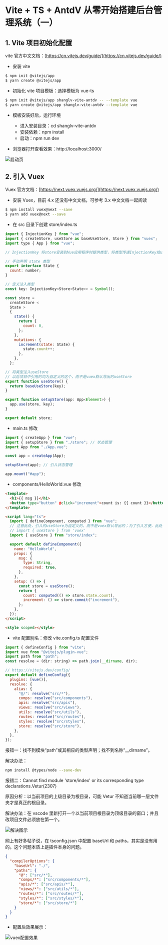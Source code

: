 # Vite + TS + AntdV 从零开始搭建后台管理系统（一）

## 1. Vite 项目初始化配置

vite 官方中文文档：[https://cn.vitejs.dev/guide/](https://cn.vitejs.dev/guide/)

- 安装 vite

```sh
$ npm init @vitejs/app
$ yarn create @vitejs/app
```

- 初始化 vite 项目模板：选择模板为 vue-ts

```sh
$ npm init @vitejs/app shanglv-vite-antdv -- --template vue
$ yarn create @vitejs/app shanglv-vite-antdv --template vue
```

- 模板安装好后，运行环境

  - 进入安装目录：cd shanglv-vite-antdv
  - 安装依赖：npm install
  - 启动：npm run dev

- 浏览器打开查看效果：http://localhost:3000/

![启动页](https://github.com/zptime/resources/blob/master/images/shanglv-vite-antdv/3000.jpg)

## 2. 引入 Vuex

Vuex 官方文档：[https://next.vuex.vuejs.org/](https://next.vuex.vuejs.org/)

- 安装 Vuex，目前 4.x 还没有中文文档，可参考 3.x 中文文档一起阅读

```sh
$ npm install vuex@next --save
$ yarn add vuex@next --save
```

- 在 src 目录下创建 store/index.ts

```js
import { InjectionKey } from "vue";
import { createStore, useStore as baseUseStore, Store } from "vuex";
import type { App } from "vue";

// InjectionKey 将store安装到Vue应用程序时提供类型，将类型传递InjectionKey给useStore方法

// 手动声明 state 类型
export interface State {
  count: number;
}

// 定义注入类型
const key: InjectionKey<Store<State>> = Symbol();

const store =
  createStore <
  State >
  {
    state() {
      return {
        count: 0,
      };
    },
    mutations: {
      increment(state: State) {
        state.count++;
      },
    },
  };

// 将类型注入useStore
// 以后项目中引用的均为自定义的这个，而不是vuex默认导出的useStore
export function useStore() {
  return baseUseStore(key);
}

export function setupStore(app: App<Element>) {
  app.use(store, key);
}

export default store;
```

- main.ts 修改

```ts
import { createApp } from "vue";
import { setupStore } from "./store"; // 状态管理
import App from "./App.vue";

const app = createApp(App);

setupStore(app); // 引入状态管理

app.mount("#app");
```

- components/HelloWorld.vue 修改

```html
<template>
  <h1>{{ msg }}</h1>
  <button type="button" @click="increment">count is: {{ count }}</button>
</template>

<script lang="ts">
  import { defineComponent, computed } from "vue";
  // 注意此处，引入的useStore为自定义的，而不是vuex默认导出的；为了引入方便，此处需要配置别名
  // import { useStore } from 'vuex'
  import { useStore } from "store/index";

  export default defineComponent({
    name: "HelloWorld",
    props: {
      msg: {
        type: String,
        required: true,
      },
    },
    setup: () => {
      const store = useStore();
      return {
        count: computed(() => store.state.count),
        increment: () => store.commit("increment"),
      };
    },
  });
</script>

<style scoped></style>
```

- vite 配置别名：修改 vite.config.ts 配置文件

```js
import { defineConfig } from "vite";
import vue from "@vitejs/plugin-vue";
import path from "path";
const resolve = (dir: string) => path.join(__dirname, dir);

// https://vitejs.dev/config/
export default defineConfig({
  plugins: [vue()],
  resolve: {
    alias: {
      "@/": resolve("src/*"),
      comps: resolve("src/components"),
      apis: resolve("src/apis"),
      views: resolve("src/views"),
      utils: resolve("src/utils"),
      routes: resolve("src/routes"),
      styles: resolve("src/styles"),
      store: resolve("src/store"),
    },
  },
});
```

报错一：找不到模块“path”或其相应的类型声明；找不到名称“\_\_dirname”。

解决办法：

```bash
npm install @types/node --save-dev
```

报错二：Cannot find module 'store/index' or its corresponding type declarations.Vetur(2307)

原因分析：以当前项目的上级目录为根目录，可能 Vetur 不知道当前哪一层文件夹才是真正的根目录。

解决办法：在 vscode 里新打开一个以当前项目根目录为顶级目录的窗口；并且改项目文件必须放在第一个。

![解决图示](https://github.com/zptime/resources/blob/master/images/shanglv-vite-antdv/alias.jpg)

网上有好多帖子说，在 tsconfig.json 中配置 baseUrl 和 paths，其实是没有用的。这个问题本质上是插件本身的问题。

```json
{
  "compilerOptions": {
    "baseUrl": "./",
    "paths": {
      "@": ["src/*"],
      "comps/*": ["src/components/*"],
      "apis/*": ["src/apis/*"],
      "views/*": ["src/utils/*"],
      "routes/*": ["src/routes/*"],
      "styles/*": ["src/styles/*"],
      "store/*": ["src/store/*"]
    }
  }
}
```

- 配置后效果展示：

![vuex配置效果](https://github.com/zptime/resources/blob/master/images/shanglv-vite-antdv/vuex.jpg)
